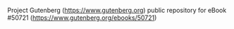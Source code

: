 Project Gutenberg (https://www.gutenberg.org) public repository for
eBook #50721 (https://www.gutenberg.org/ebooks/50721)
